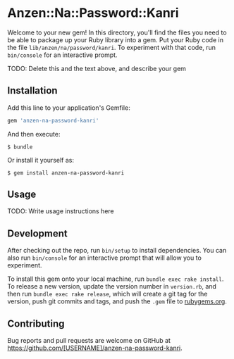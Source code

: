 # Anzen::Na::Password::Kanri

Welcome to your new gem! In this directory, you'll find the files you need to be able to package up your Ruby library into a gem. Put your Ruby code in the file `lib/anzen/na/password/kanri`. To experiment with that code, run `bin/console` for an interactive prompt.

TODO: Delete this and the text above, and describe your gem

## Installation

Add this line to your application's Gemfile:

```ruby
gem 'anzen-na-password-kanri'
```

And then execute:

    $ bundle

Or install it yourself as:

    $ gem install anzen-na-password-kanri

## Usage

TODO: Write usage instructions here

## Development

After checking out the repo, run `bin/setup` to install dependencies. You can also run `bin/console` for an interactive prompt that will allow you to experiment.

To install this gem onto your local machine, run `bundle exec rake install`. To release a new version, update the version number in `version.rb`, and then run `bundle exec rake release`, which will create a git tag for the version, push git commits and tags, and push the `.gem` file to [rubygems.org](https://rubygems.org).

## Contributing

Bug reports and pull requests are welcome on GitHub at https://github.com/[USERNAME]/anzen-na-password-kanri.

